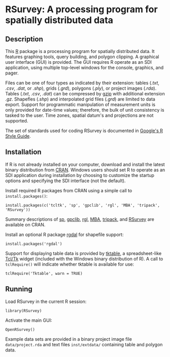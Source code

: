 RSurvey: A processing program for spatially distributed data
============================================================

Description
-----------

This [R](http://www.r-project.org/ "R") package is a processing program for
spatially distributed data. It features graphing tools, query building, and
polygon clipping. A graphical user interface (GUI) is provided.
The GUI requires R operate as an SDI application, using multiple
top-level windows for the console, graphics, and pager.

Files can be one of four types as indicated by their extension: tables
(_.txt_, _.csv_, _.dat_, or _.shp_), grids (_.grd_), polygons (_.ply_), or
project images (_.rda_). Tables (_.txt_, _.csv_, _.dat_) can be compressed
by [gzip](http://www.gzip.org/ "gzip") with additional extension _.gz_.
Shapefles (_.shp_) and interpolated grid files (_.grd_) are limited to data
export. Support for programmatic manipulation of measurement units is only
provided for date-time values; therefore, the bulk of unit consistency is tasked
to the user. Time zones, spatial datum's and projections are not supported.

The set of standards used for coding RSurvey is documented in
[Google's R Style Guide](http://google-styleguide.googlecode.com/svn/trunk/google-r-style.html "Google's R Style Guide").

Installation
------------

If R is not already installed on your
computer, download and install the latest binary distribution from
[CRAN](http://cran.r-project.org/ "The Comprehensive R Archive Network").
Windows users should set R to operate as an SDI application during installation
by choosing to customize the startup options and specifying the SDI interface
(not the default).

Install required R packages from CRAN using a simple call to
`install.packages()`:

    install.packages(c('tcltk', 'sp', 'gpclib', 'rgl', 'MBA', 'tripack', 'RSurvey'))

Summary descriptions of
[sp](http://cran.r-project.org/web/packages/sp/index.html "sp"),
[gpclib](http://cran.r-project.org/web/packages/gpclib/index.html "gpclib"),
[rgl](http://cran.r-project.org/web/packages/rgl/index.html "rgl"),
[MBA](http://cran.r-project.org/web/packages/MBA/index.html "MBA"),
[tripack](http://cran.r-project.org/web/packages/tripack/index.html "tripack"), and
[RSurvey](http://cran.r-project.org/web/packages/RSurvey/index.html "RSurvey")
are available on CRAN.

Install an optional R package
[rgdal](http://cran.r-project.org/web/packages/rgdal/index.html "rgdal")
for shapefile support:

    install.packages('rgdal')

Support for displaying table data is provided by
[tktable](http://tktable.sourceforge.net/ "tktable"),
a spreadsheet-like [Tcl/Tk](http://www.tcl.tk/ "Tcl/Tk") widget
(included with the Windows binary distribution of R). 
A call to `tclRequire()` will indicate whether tktable is available for use:

    tclRequire('Tktable', warn = TRUE)

Running
-------

Load RSurvey in the current R session:

    library(RSurvey)

Activate the main GUI:

    OpenRSurvey()

Example data sets are provided in 
a binary project image file `data/project.rda` 
and text files `inst/extdata/` containing table and polygon data.
